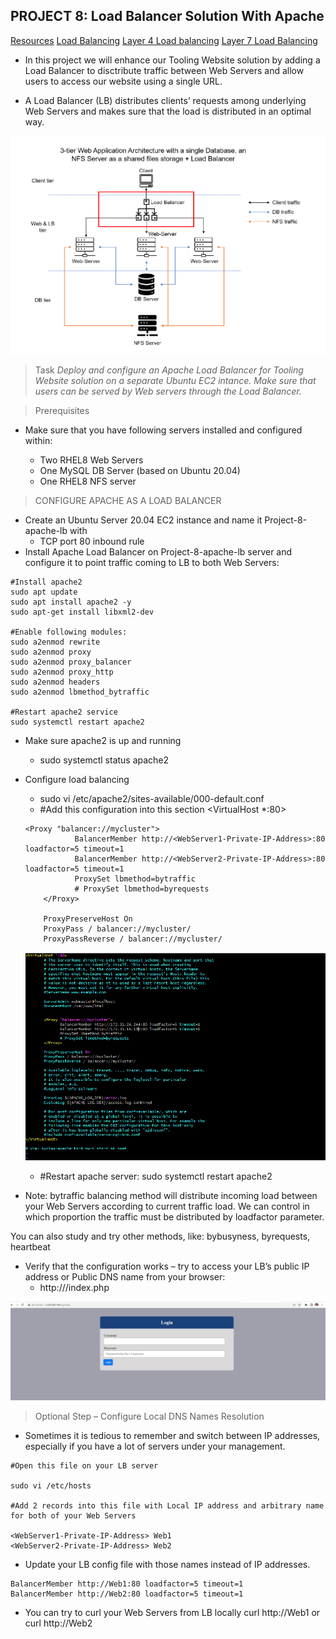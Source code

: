 ## PROJECT 8: Load Balancer Solution With Apache

[Resources](https://us02web.zoom.us/rec/share/_KBN1L8p-SxLasFT2CzL27d1AFQoZYYpN6lQLYGS3mlaVpaYoFQd2G3rD_AGHlfT.VjvwLtotuMIRVNQ_)
[Load Balancing](https://www.nginx.com/resources/glossary/load-balancing/)
[Layer 4 Load balancing](https://www.nginx.com/resources/glossary/layer-4-load-balancing/)
[Layer 7 Load Balancing](https://www.nginx.com/resources/glossary/layer-7-load-balancing/)

- In this project we will enhance our Tooling Website solution by adding a Load Balancer to disctribute traffic between Web Servers and allow users to access our website using a single URL.

-  A Load Balancer (LB) distributes clients’ requests among underlying Web Servers and makes sure that the load is distributed in an optimal way.

![](images/project8/arch.png)

> Task
_Deploy and configure an Apache Load Balancer for Tooling Website solution on a separate Ubuntu EC2 intance. Make sure that users can be served by Web servers through the Load Balancer._

> Prerequisites
- Make sure that you have following servers installed and configured within:

    * Two RHEL8 Web Servers
    * One MySQL DB Server (based on Ubuntu 20.04)
    * One RHEL8 NFS server

> CONFIGURE APACHE AS A LOAD BALANCER
- Create an Ubuntu Server 20.04 EC2 instance and name it Project-8-apache-lb with
    * TCP port 80 inbound rule
- Install Apache Load Balancer on Project-8-apache-lb server and configure it to point traffic coming to LB to both Web Servers:
```
#Install apache2
sudo apt update
sudo apt install apache2 -y
sudo apt-get install libxml2-dev

#Enable following modules:
sudo a2enmod rewrite
sudo a2enmod proxy
sudo a2enmod proxy_balancer
sudo a2enmod proxy_http
sudo a2enmod headers
sudo a2enmod lbmethod_bytraffic

#Restart apache2 service
sudo systemctl restart apache2

```
- Make sure apache2 is up and running 
    * sudo systemctl status apache2
- Configure load balancing
    * sudo vi /etc/apache2/sites-available/000-default.conf
    * #Add this configuration into this section <VirtualHost *:80>  </VirtualHost>
    ```
    <Proxy "balancer://mycluster">
               BalancerMember http://<WebServer1-Private-IP-Address>:80 loadfactor=5 timeout=1
               BalancerMember http://<WebServer2-Private-IP-Address>:80 loadfactor=5 timeout=1
               ProxySet lbmethod=bytraffic
               # ProxySet lbmethod=byrequests
        </Proxy>

        ProxyPreserveHost On
        ProxyPass / balancer://mycluster/
        ProxyPassReverse / balancer://mycluster/

    ```

    ![](images/project8/lb-config.png)

    * #Restart apache server: sudo systemctl restart apache2
- Note: bytraffic balancing method will distribute incoming load between your Web Servers according to current traffic load. We can control in which proportion the traffic must be distributed by loadfactor parameter.

You can also study and try other methods, like: bybusyness, byrequests, heartbeat

- Verify that the configuration works – try to access your LB’s public IP address or Public DNS name from your browser:
    * http://<Load-Balancer-Public-IP-Address-or-Public-DNS-Name>/index.php

 ![](images/project8/access-on-browser.png)

> Optional Step – Configure Local DNS Names Resolution
- Sometimes it is tedious to remember and switch between IP addresses, especially if you have a lot of servers under your management.
```
#Open this file on your LB server

sudo vi /etc/hosts

#Add 2 records into this file with Local IP address and arbitrary name for both of your Web Servers

<WebServer1-Private-IP-Address> Web1
<WebServer2-Private-IP-Address> Web2
```
- Update your LB config file with those names instead of IP addresses.
```
BalancerMember http://Web1:80 loadfactor=5 timeout=1
BalancerMember http://Web2:80 loadfactor=5 timeout=1
```
- You can try to curl your Web Servers from LB locally curl http://Web1 or curl http://Web2